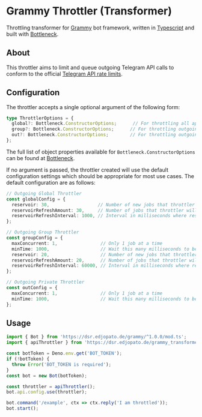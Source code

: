 # Grammy Throttler (Transformer)
Throttling transformer for [Grammy](https://github.com/grammyjs/grammY) bot framework, written in [Typescript](https://www.typescriptlang.org/) and built with [Bottleneck](https://github.com/SGrondin/bottleneck).

## About
This throttler aims to limit and queue outgoing Telegram API calls to conform to the official [Telegram API rate limits](https://core.telegram.org/bots/faq#my-bot-is-hitting-limits-how-do-i-avoid-this).

## Configuration
The throttler accepts a single optional argument of the following form:
```typescript
type ThrottlerOptions = {
  global?: Bottleneck.ConstructorOptions;      // For throttling all api calls
  group?: Bottleneck.ConstructorOptions;      // For throttling outgoing group messages
  out?: Bottleneck.ConstructorOptions;        // For throttling outgoing private messages
};
```

The full list of object properties available for `Bottleneck.ConstructorOptions` can be found at [Bottleneck](https://github.com/SGrondin/bottleneck#constructor).

If no argument is passed, the throttler created will use the default configuration settings which should be appropriate for most use cases. The default configuration are as follows:
```typescript
// Outgoing Global Throttler
const globalConfig = {
  reservoir: 30,                  // Number of new jobs that throttler will accept at start
  reservoirRefreshAmount: 30,     // Number of jobs that throttler will accept after refresh
  reservoirRefreshInterval: 1000, // Interval in milliseconds where reservoir will refresh
};

// Outgoing Group Throttler
const groupConfig = {
  maxConcurrent: 1,                // Only 1 job at a time
  minTime: 1000,                   // Wait this many milliseconds to be ready, after a job
  reservoir: 20,                   // Number of new jobs that throttler will accept at start
  reservoirRefreshAmount: 20,      // Number of jobs that throttler will accept after refresh
  reservoirRefreshInterval: 60000, // Interval in milliseconds where reservoir will refresh
};

// Outgoing Private Throttler
const outConfig = {
  maxConcurrent: 1,                // Only 1 job at a time
  minTime: 1000,                   // Wait this many milliseconds to be ready, after a job
};
```

## Usage
```typescript
import { Bot } from 'https://dsr.edjopato.de/grammy/^1.0.0/mod.ts';
import { apiThrottler } from 'https://dsr.edjopato.de/grammy_transformer_throttler/^0.1.0/mod.ts';

const botToken = Deno.env.get('BOT_TOKEN');
if (!botToken) {
  throw Error('BOT_TOKEN is required');
}
const bot = new Bot(botToken);

const throttler = apiThrottler();
bot.api.config.use(throttler);

bot.command('/example', ctx => ctx.reply('I am throttled'));
bot.start();
```

